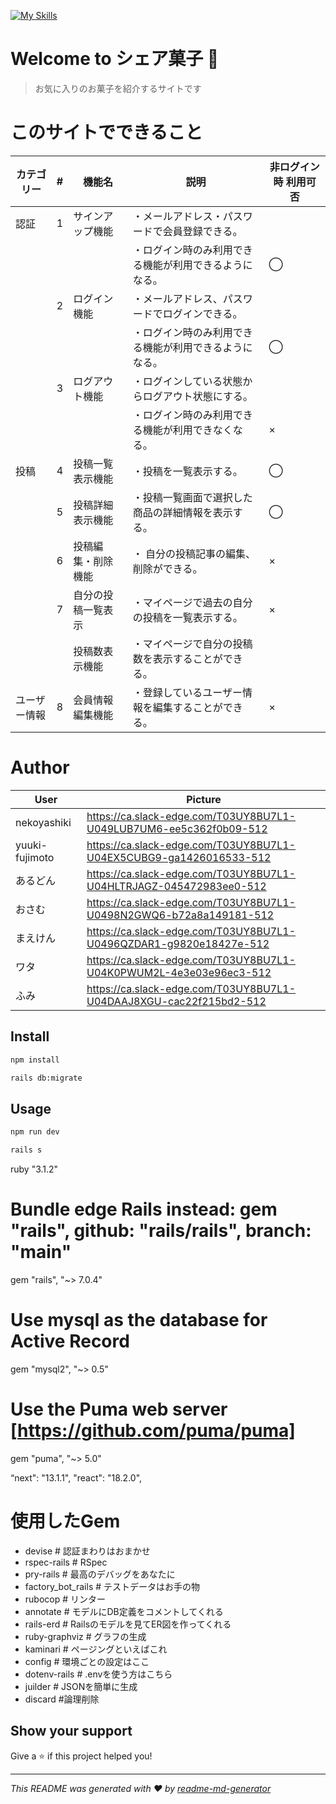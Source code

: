 [![My Skills](https://skillicons.dev/icons?i=js,html,css,tailwind,react,nextjs,rails,mysql,figma,git,postman)](https://skillicons.dev)

# Welcome to シェア菓子 👋

> お気に入りのお菓子を紹介するサイトです


# このサイトでできること

|カテゴリー|#|機能名          |説明                                |非ログイン時 利用可否|
|----------|-|------------------|------------------------------------------------------|--|
|認証      |1|サインアップ機能  |・メールアドレス・パスワードで会員登録できる。|        |  |
|          | |                  |・ログイン時のみ利用できる機能が利用できるようになる。|◯|
|          |2|ログイン機能      |・メールアドレス、パスワードでログインできる。|       |  |
|          | |                  |・ログイン時のみ利用できる機能が利用できるようになる。|◯|
|          |3|ログアウト機能    |・ログインしている状態からログアウト状態にする。      |  |
|          | |                  |・ログイン時のみ利用できる機能が利用できなくなる。    |×|
|投稿      |4|投稿一覧表示機能  |・投稿を一覧表示する。                                |◯|
|          |5|投稿詳細表示機能  |・投稿一覧画面で選択した商品の詳細情報を表示する。    |◯|
|          |6|投稿編集・削除機能|・ 自分の投稿記事の編集、削除ができる。	             |×|
|          |7|自分の投稿一覧表示|・マイページで過去の自分の投稿を一覧表示する。	       |×|
|          | |投稿数表示機能	  |・マイページで自分の投稿数を表示することができる。    | |
|ユーザー情報|8|会員情報編集機能|・登録しているユーザー情報を編集することができる。      |×|


# Author
|User          |Picture|
|--------------|--------|
|nekoyashiki   |https://ca.slack-edge.com/T03UY8BU7L1-U049LUB7UM6-ee5c362f0b09-512|
|yuuki-fujimoto|https://ca.slack-edge.com/T03UY8BU7L1-U04EX5CUBG9-ga1426016533-512|
|あるどん      |https://ca.slack-edge.com/T03UY8BU7L1-U04HLTRJAGZ-045472983ee0-512|
|おさむ        |https://ca.slack-edge.com/T03UY8BU7L1-U0498N2GWQ6-b72a8a149181-512|
|まえけん      |https://ca.slack-edge.com/T03UY8BU7L1-U0496QZDAR1-g9820e18427e-512|
|ワタ          |https://ca.slack-edge.com/T03UY8BU7L1-U04K0PWUM2L-4e3e03e96ec3-512|
|ふみ          |https://ca.slack-edge.com/T03UY8BU7L1-U04DAAJ8XGU-cac22f215bd2-512|
## Install

```sh
npm install
```
```sh
rails db:migrate
```


## Usage

```sh
npm run dev
```
```sh
rails s
```


ruby "3.1.2"
# Bundle edge Rails instead: gem "rails", github: "rails/rails", branch: "main"
gem "rails", "~> 7.0.4"
# Use mysql as the database for Active Record
gem "mysql2", "~> 0.5"
# Use the Puma web server [https://github.com/puma/puma]
gem "puma", "~> 5.0"

“next": "13.1.1",
"react": "18.2.0",

# 使用したGem
- devise # 認証まわりはおまかせ
- rspec-rails # RSpec
- pry-rails # 最高のデバッグをあなたに
- factory_bot_rails # テストデータはお手の物
- rubocop # リンター
- annotate # モデルにDB定義をコメントしてくれる
- rails-erd # Railsのモデルを見てER図を作ってくれる
- ruby-graphviz # グラフの生成
- kaminari # ページングといえばこれ
- config # 環境ごとの設定はここ
- dotenv-rails # .envを使う方はこちら
- juilder # JSONを簡単に生成
- discard #論理削除
  
## Show your support

Give a ⭐️ if this project helped you!



***
_This README was generated with ❤️ by [readme-md-generator](https://github.com/kefranabg/readme-md-generator)_
